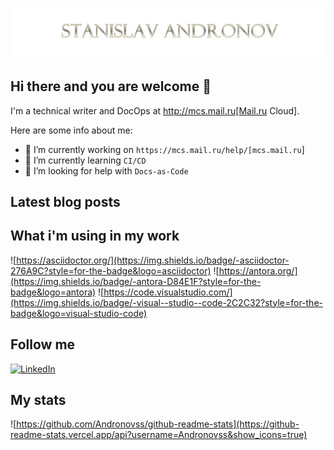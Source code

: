 ![Header](https://github.com/Andronovss/andronovss/blob/main/assets/header.jpg)

## Hi there and you are welcome 👋

I'm a technical writer and DocOps at http://mcs.mail.ru[Mail.ru Cloud].

Here are some info about me:

- 🔭 I’m currently working on `https://mcs.mail.ru/help/[mcs.mail.ru`]
- 🌱 I’m currently learning `CI/CD`
- 🤔 I’m looking for help with `Docs-as-Code`

## Latest blog posts

<!-- BLOG-POST-LIST:START -->

<!-- BLOG-POST-LIST:END -->

## What i'm using in my work

![https://asciidoctor.org/](https://img.shields.io/badge/-asciidoctor-276A9C?style=for-the-badge&logo=asciidoctor) ![https://antora.org/](https://img.shields.io/badge/-antora-D84E1F?style=for-the-badge&logo=antora) ![https://code.visualstudio.com/](https://img.shields.io/badge/-visual--studio--code-2C2C32?style=for-the-badge&logo=visual-studio-code)

## Follow me

[![LinkedIn](https://img.shields.io/badge/-linkedin-2C5EBE?style=for-the-badge&logo=linkedin)](link="https://www.linkedin.com/in/andronov-stanislav/?locale=en_US")

## My stats

![https://github.com/Andronovss/github-readme-stats](https://github-readme-stats.vercel.app/api?username=Andronovss&show_icons=true)
